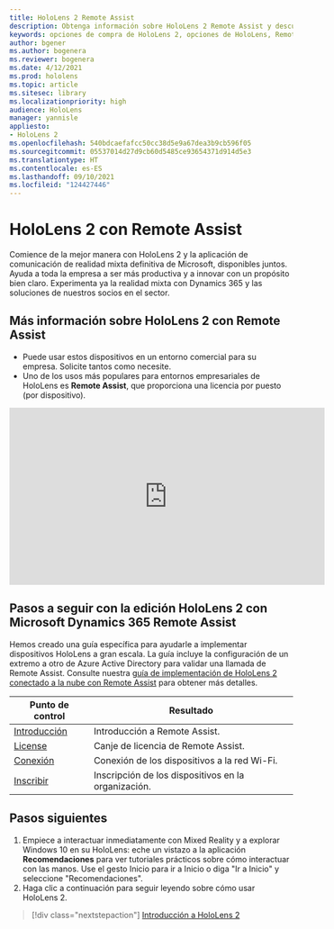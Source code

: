 ```yaml
---
title: HoloLens 2 Remote Assist
description: Obtenga información sobre HoloLens 2 Remote Assist y descubra qué hacer después de obtener su propio dispositivo.
keywords: opciones de compra de HoloLens 2, opciones de HoloLens, Remote Assist
author: bgener
ms.author: bogenera
ms.reviewer: bogenera
ms.date: 4/12/2021
ms.prod: hololens
ms.topic: article
ms.sitesec: library
ms.localizationpriority: high
audience: HoloLens
manager: yannisle
appliesto:
- HoloLens 2
ms.openlocfilehash: 540bdcaefafcc50cc38d5e9a67dea3b9cb596f05
ms.sourcegitcommit: 05537014d27d9cb60d5485ce93654371d914d5e3
ms.translationtype: HT
ms.contentlocale: es-ES
ms.lasthandoff: 09/10/2021
ms.locfileid: "124427446"
---
```

# <a name="hololens-2-with-remote-assist"></a>HoloLens 2 con Remote Assist

Comience de la mejor manera con HoloLens 2 y la aplicación de comunicación de realidad mixta definitiva de Microsoft, disponibles juntos. Ayuda a toda la empresa a ser más productiva y a innovar con un propósito bien claro. Experimenta ya la realidad mixta con Dynamics 365 y las soluciones de nuestros socios en el sector.

## <a name="learn-about-hololens-2-with-remote-assist"></a>Más información sobre HoloLens 2 con Remote Assist
- Puede usar estos dispositivos en un entorno comercial para su empresa. Solicite tantos como necesite.
- Uno de los usos más populares para entornos empresariales de HoloLens es **Remote Assist**, que proporciona una licencia por puesto (por dispositivo).

<iframe width="560" height="315" src="https://www.youtube.com/embed/d3YT8j0yYl0" frameborder="0" allow="accelerometer; autoplay; clipboard-write; encrypted-media; gyroscope; picture-in-picture" allowfullscreen></iframe>

## <a name="heres-what-to-do-next-with-the-hololens-2-with-dynamics-365-remote-assist-edition"></a>Pasos a seguir con la edición HoloLens 2 con Microsoft Dynamics 365 Remote Assist

Hemos creado una guía específica para ayudarle a implementar dispositivos HoloLens a gran escala. La guía incluye la configuración de un extremo a otro de Azure Active Directory para validar una llamada de Remote Assist. Consulte nuestra [guía de implementación de HoloLens 2 conectado a la nube con Remote Assist](hololens2-cloud-connected-overview.md) para obtener más detalles.

| Punto de control  | Resultado                                |
|-------------|----------------------------------------|
| [Introducción](/dynamics365/mixed-reality/remote-assist/overview-hololens) | Introducción a Remote Assist.        |
| [License](/dynamics365/mixed-reality/remote-assist/deploy-remote-assist#add-and-assign-licenses)     | Canje de licencia de Remote Assist.      |
| [Conexión](/hololens/hololens-network)     | Conexión de los dispositivos a la red Wi-Fi.       |
| [Inscribir](/hololens/hololens-enroll-mdm)      | Inscripción de los dispositivos en la organización. |

## <a name="next-steps"></a>Pasos siguientes

1. Empiece a interactuar inmediatamente con Mixed Reality y a explorar Windows 10 en su HoloLens: eche un vistazo a la aplicación **Recomendaciones** para ver tutoriales prácticos sobre cómo interactuar con las manos. Use el gesto Inicio para ir a Inicio o diga "Ir a Inicio" y seleccione "Recomendaciones".
1. Haga clic a continuación para seguir leyendo sobre cómo usar HoloLens 2.

> [!div class="nextstepaction"]
> [Introducción a HoloLens 2](hololens2-basic-usage.md)
